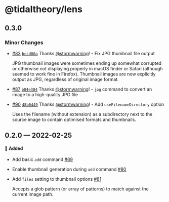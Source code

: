# @tidaltheory/lens

## 0.3.0

### Minor Changes

- [#83](https://github.com/tidaltheory/lens/pull/83) [`bccd00a`](https://github.com/tidaltheory/lens/commit/bccd00ac77bf444ac414255df98f87261cfe066f) Thanks [@stormwarning](https://github.com/stormwarning)! - Fix JPG thumbnail file output

  JPG thumbnail images were sometimes ending up somewhat corrupted or otherwise not displaying properly in macOS finder or Safari (although seemed to work fine in Firefox). Thumbnail images are now explicitly output as JPG, regardless of original image format.

* [#87](https://github.com/tidaltheory/lens/pull/87) [`b84e304`](https://github.com/tidaltheory/lens/commit/b84e3041e1570339b8a1830d5aa56a8960ff9832) Thanks [@stormwarning](https://github.com/stormwarning)! - `jpg` command to convert an image to a high-quality JPG file

- [#90](https://github.com/tidaltheory/lens/pull/90) [`48b0449`](https://github.com/tidaltheory/lens/commit/48b0449ae3c8d25d257e834f1a7d5a01ced7beac) Thanks [@stormwarning](https://github.com/stormwarning)! - Add `useFilenameDirectory` option

  Uses the filename (without extension) as a subdirectory next to the
  source image to contain optimised formats and thumbnails.

## 0.2.0 — 2022-02-25

#### 🎁 Added

- Add basic `add` command [#69](https://github.com/tidaltheory/lens/pull/69)
- Enable thumbnail generation during `add` command [#80](https://github.com/tidaltheory/lens/pull/80)
- Add `files` setting to thumbnail options [#81](https://github.com/tidaltheory/lens/pull/81)

  Accepts a glob pattern (or array of patterns) to match against the
  current image path.
